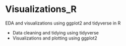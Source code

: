 # Visualizations_R

EDA and visualizations using ggplot2 and tidyverse in R

- Data cleaning and tidying using tidyverse
- Visualizations and plotting using ggplot2
